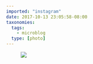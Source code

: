 ```yaml
---
imported: "instagram"
date: 2017-10-13 23:05:58-08:00
taxonomies:
  tags:
    - microblog
  type: [photo]
---
```

<figure>
  <img src="/media/images/photos/2017/10/3dd8f9d4030694c2f5ad7d0ac5eb8e3b.jpg"/>
</figure>

